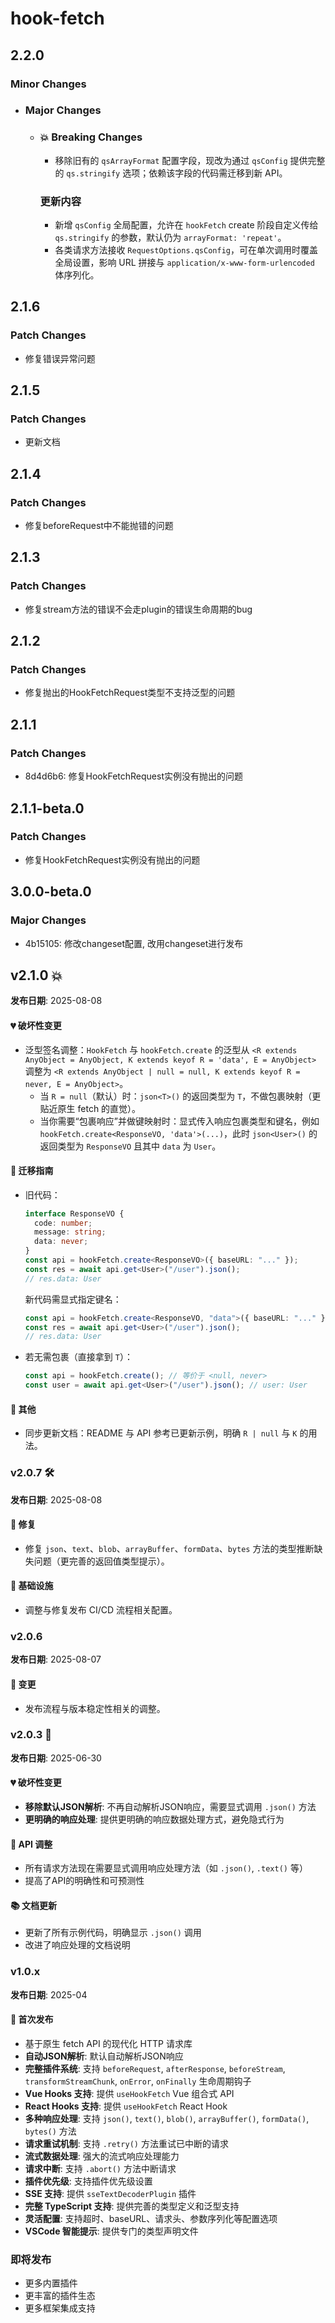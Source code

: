 # hook-fetch

## 2.2.0

### Minor Changes

- ### Major Changes
  - ### 💥 Breaking Changes
    - 移除旧有的 `qsArrayFormat` 配置字段，现改为通过 `qsConfig` 提供完整的 `qs.stringify` 选项；依赖该字段的代码需迁移到新 API。

    ### 更新内容
    - 新增 `qsConfig` 全局配置，允许在 `hookFetch` create 阶段自定义传给 `qs.stringify` 的参数，默认仍为 `arrayFormat: 'repeat'`。
    - 各类请求方法接收 `RequestOptions.qsConfig`，可在单次调用时覆盖全局设置，影响 URL 拼接与 `application/x-www-form-urlencoded` 体序列化。

## 2.1.6

### Patch Changes

- 修复错误异常问题

## 2.1.5

### Patch Changes

- 更新文档

## 2.1.4

### Patch Changes

- 修复beforeRequest中不能抛错的问题

## 2.1.3

### Patch Changes

- 修复stream方法的错误不会走plugin的错误生命周期的bug

## 2.1.2

### Patch Changes

- 修复抛出的HookFetchRequest类型不支持泛型的问题

## 2.1.1

### Patch Changes

- 8d4d6b6: 修复HookFetchRequest实例没有抛出的问题

## 2.1.1-beta.0

### Patch Changes

- 修复HookFetchRequest实例没有抛出的问题

## 3.0.0-beta.0

### Major Changes

- 4b15105: 修改changeset配置, 改用changeset进行发布

## v2.1.0 💥

**发布日期**: 2025-08-08

#### 💔 破坏性变更

- 泛型签名调整：`HookFetch` 与 `hookFetch.create` 的泛型从
  `<R extends AnyObject = AnyObject, K extends keyof R = 'data', E = AnyObject>`
  调整为
  `<R extends AnyObject | null = null, K extends keyof R = never, E = AnyObject>`。
  - 当 `R = null`（默认）时：`json<T>()` 的返回类型为 `T`，不做包裹映射（更贴近原生 fetch 的直觉）。
  - 当你需要“包裹响应”并做键映射时：显式传入响应包裹类型和键名，例如 `hookFetch.create<ResponseVO, 'data'>(...)`，此时 `json<User>()` 的返回类型为 `ResponseVO` 且其中 `data` 为 `User`。

#### 🔧 迁移指南

- 旧代码：

  ```ts
  interface ResponseVO {
    code: number;
    message: string;
    data: never;
  }
  const api = hookFetch.create<ResponseVO>({ baseURL: "..." });
  const res = await api.get<User>("/user").json();
  // res.data: User
  ```

  新代码需显式指定键名：

  ```ts
  const api = hookFetch.create<ResponseVO, "data">({ baseURL: "..." });
  const res = await api.get<User>("/user").json();
  // res.data: User
  ```

- 若无需包裹（直接拿到 `T`）：
  ```ts
  const api = hookFetch.create(); // 等价于 <null, never>
  const user = await api.get<User>("/user").json(); // user: User
  ```

#### 🧰 其他

- 同步更新文档：README 与 API 参考已更新示例，明确 `R | null` 与 `K` 的用法。

### v2.0.7 🛠️

**发布日期**: 2025-08-08

#### 🐛 修复

- 修复 `json`、`text`、`blob`、`arrayBuffer`、`formData`、`bytes` 方法的类型推断缺失问题（更完善的返回值类型提示）。

#### 🧱 基础设施

- 调整与修复发布 CI/CD 流程相关配置。

### v2.0.6

**发布日期**: 2025-08-07

#### 🔧 变更

- 发布流程与版本稳定性相关的调整。

### v2.0.3 🎉

**发布日期**: 2025-06-30

#### 💔 破坏性变更

- **移除默认JSON解析**: 不再自动解析JSON响应，需要显式调用 `.json()` 方法
- **更明确的响应处理**: 提供更明确的响应数据处理方式，避免隐式行为

#### 🔧 API 调整

- 所有请求方法现在需要显式调用响应处理方法（如 `.json()`, `.text()` 等）
- 提高了API的明确性和可预测性

#### 📚 文档更新

- 更新了所有示例代码，明确显示 `.json()` 调用
- 改进了响应处理的文档说明

### v1.0.x

**发布日期**: 2025-04

#### 🎯 首次发布

- 基于原生 fetch API 的现代化 HTTP 请求库
- **自动JSON解析**: 默认自动解析JSON响应
- **完整插件系统**: 支持 `beforeRequest`, `afterResponse`, `beforeStream`, `transformStreamChunk`, `onError`, `onFinally` 生命周期钩子
- **Vue Hooks 支持**: 提供 `useHookFetch` Vue 组合式 API
- **React Hooks 支持**: 提供 `useHookFetch` React Hook
- **多种响应处理**: 支持 `json()`, `text()`, `blob()`, `arrayBuffer()`, `formData()`, `bytes()` 方法
- **请求重试机制**: 支持 `.retry()` 方法重试已中断的请求
- **流式数据处理**: 强大的流式响应处理能力
- **请求中断**: 支持 `.abort()` 方法中断请求
- **插件优先级**: 支持插件优先级设置
- **SSE 支持**: 提供 `sseTextDecoderPlugin` 插件
- **完整 TypeScript 支持**: 提供完善的类型定义和泛型支持
- **灵活配置**: 支持超时、baseURL、请求头、参数序列化等配置选项
- **VSCode 智能提示**: 提供专门的类型声明文件

### 即将发布

- 更多内置插件
- 更丰富的插件生态
- 更多框架集成支持
